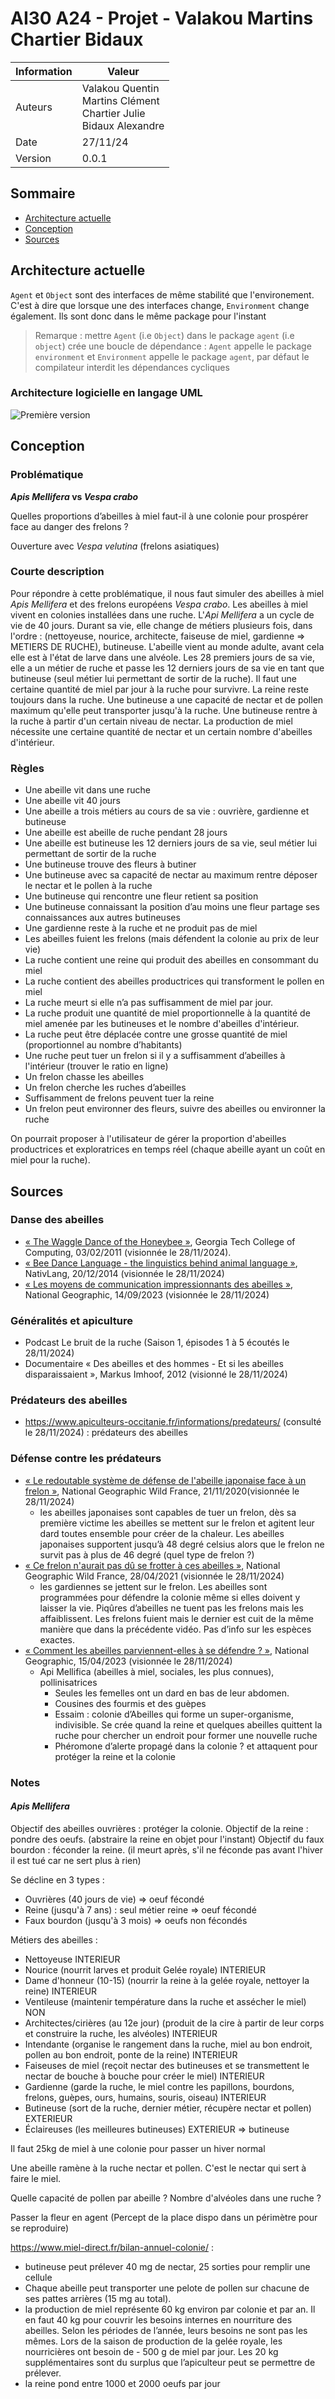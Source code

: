# AI30 A24 - Projet - Valakou Martins Chartier Bidaux

| Information | Valeur                                                                         |
| ----------- | ------------------------------------------------------------------------------ |
| Auteurs     | Valakou Quentin <br> Martins Clément <br> Chartier Julie <br> Bidaux Alexandre |
| Date        | 27/11/24                                                                       |
| Version     | 0.0.1                                                                          |

## Sommaire

- [Architecture actuelle](#architecture-actuelle)
- [Conception](#conception)
- [Sources](#sources)

## Architecture actuelle

`Agent` et `Object` sont des interfaces de même stabilité que l'environement. C'est à dire que lorsque une des interfaces change, `Environment` change également. Ils sont donc dans le même package pour l'instant

> Remarque : mettre `Agent` (i.e `Object`) dans le package `agent` (i.e `object`) crée une boucle de dépendance :
> `Agent` appelle le package `environment` et `Environment` appelle le package `agent`, par défaut le compilateur interdit les dépendances cycliques

### Architecture logicielle en langage UML

![Première version](/architecture/projet_uml.png "Architecture du projet en UML")

## Conception

### Problématique

**_Apis Mellifera_ vs _Vespa crabo_**

Quelles proportions d’abeilles à miel faut-il à une colonie pour prospérer face au danger des frelons ?

Ouverture avec _Vespa velutina_ (frelons asiatiques)

### Courte description

Pour répondre à cette problématique, il nous faut simuler des abeilles à miel _Apis Mellifera_ et des frelons européens _Vespa crabo_. Les abeilles à miel vivent en colonies installées dans une ruche.
L'_Api Mellifera_ a un cycle de vie de 40 jours. Durant sa vie, elle change de métiers plusieurs fois, dans l'ordre : (nettoyeuse, nourice, architecte, faiseuse de miel, gardienne => METIERS DE RUCHE), butineuse.
L'abeille vient au monde adulte, avant cela elle est à l'état de larve dans une alvéole.
Les 28 premiers jours de sa vie, elle a un métier de ruche et passe les 12 derniers jours de sa vie en tant que butineuse (seul métier lui permettant de sortir de la ruche).
Il faut une certaine quantité de miel par jour à la ruche pour survivre.
La reine reste toujours dans la ruche. Une butineuse a une capacité de nectar et de pollen maximum qu'elle peut transporter jusqu'à la ruche.
Une butineuse rentre à la ruche à partir d'un certain niveau de nectar.
La production de miel nécessite une certaine quantité de nectar et un certain nombre d'abeilles d'intérieur.

### Règles

- Une abeille vit dans une ruche
- Une abeille vit 40 jours
- Une abeille a trois métiers au cours de sa vie : ouvrière, gardienne et butineuse
- Une abeille est abeille de ruche pendant 28 jours
- Une abeille est butineuse les 12 derniers jours de sa vie, seul métier lui permettant de sortir de la ruche
- Une butineuse trouve des fleurs à butiner
- Une butineuse avec sa capacité de nectar au maximum rentre déposer le nectar et le pollen à la ruche
- Une butineuse qui rencontre une fleur retient sa position
- Une butineuse connaissant la position d’au moins une fleur partage ses connaissances aux autres butineuses
- Une gardienne reste à la ruche et ne produit pas de miel
- Les abeilles fuient les frelons (mais défendent la colonie au prix de leur vie)
- La ruche contient une reine qui produit des abeilles en consommant du miel
- La ruche contient des abeilles productrices qui transforment le pollen en miel
- La ruche meurt si elle n’a pas suffisamment de miel par jour.
- La ruche produit une quantité de miel proportionnelle à la quantité de miel amenée par les butineuses et le nombre d'abeilles d'intérieur.
- La ruche peut être déplacée contre une grosse quantité de miel (proportionnel au nombre d’habitants)
- Une ruche peut tuer un frelon si il y a suffisamment d’abeilles à l'intérieur (trouver le ratio en ligne)
- Un frelon chasse les abeilles
- Un frelon cherche les ruches d’abeilles
- Suffisamment de frelons peuvent tuer la reine
- Un frelon peut environner des fleurs, suivre des abeilles ou environner la ruche

On pourrait proposer à l'utilisateur de gérer la proportion d'abeilles productrices et exploratrices en temps réel (chaque abeille ayant un coût en miel pour la ruche).

## Sources

### Danse des abeilles

- [« The Waggle Dance of the Honeybee »](https://www.youtube.com/watch?v=bFDGPgXtK-U), Georgia Tech College of Computing, 03/02/2011 (visionnée le 28/11/2024).
- [« Bee Dance Language - the linguistics behind animal language »](https://www.youtube.com/watch?v=pb1lRI-YePU), NativLang, 20/12/2014 (visionnée le 28/11/2024)
- [« Les moyens de communication impressionnants des abeilles »](https://www.nationalgeographic.fr/video/animaux/les-moyens-de-communication-impressionnants-des-abeilles), National Geographic, 14/09/2023 (visionnée le 28/11/2024)

### Généralités et apiculture

- Podcast Le bruit de la ruche (Saison 1, épisodes 1 à 5 écoutés le 28/11/2024)
- Documentaire « Des abeilles et des hommes - Et si les abeilles disparaissaient », Markus Imhoof, 2012 (visionné le 28/11/2024)

### Prédateurs des abeilles

- https://www.apiculteurs-occitanie.fr/informations/predateurs/ (consulté le 28/11/2024) : prédateurs des abeilles

### Défense contre les prédateurs

- [« Le redoutable système de défense de l'abeille japonaise face à un frelon »](https://www.youtube.com/watch?v=bDHWv8_-f4U), National Geographic Wild France, 21/11/2020(visionnée le 28/11/2024)
  - les abeilles japonaises sont capables de tuer un frelon, dès sa première victime les abeilles se mettent sur le frelon et agitent leur dard toutes ensemble pour créer de la chaleur. Les abeilles japonaises supportent jusqu’à 48 degré celsius alors que le frelon ne survit pas à plus de 46 degré (quel type de frelon ?)
- [« Ce frelon n'aurait pas dû se frotter à ces abeilles »](https://www.youtube.com/watch?v=N_AO8XvAZgQ), National Geographic Wild France, 28/04/2021 (visionnée le 28/11/2024)
  - les gardiennes se jettent sur le frelon. Les abeilles sont programmées pour défendre la colonie même si elles doivent y laisser la vie. Piqûres d’abeilles ne tuent pas les frelons mais les affaiblissent. Les frelons fuient mais le dernier est cuit de la même manière que dans la précédente vidéo. Pas d’info sur les espèces exactes.
- [« Comment les abeilles parviennent-elles à se défendre ? »](https://www.nationalgeographic.fr/video/animaux/comment-les-abeilles-parviennent-elles-a-se-defendre), National Geographic, 15/04/2023 (visionnée le 28/11/2024)
  - Api Mellifica (abeilles à miel, sociales, les plus connues), pollinisatrices
    - Seules les femelles ont un dard en bas de leur abdomen.
    - Cousines des fourmis et des guèpes
    - Essaim : colonie d’Abeilles qui forme un super-organisme, indivisible. Se crée quand la reine et quelques abeilles quittent la ruche pour chercher un endroit pour former une nouvelle ruche
    - Phéromone d’alerte propagé dans la colonie ? et attaquent pour protéger la reine et la colonie

### Notes

#### _Apis Mellifera_

Objectif des abeilles ouvrières : protéger la colonie.
Objectif de la reine : pondre des oeufs. (abstraire la reine en objet pour l'instant)
Objectif du faux bourdon : féconder la reine. (il meurt après, s'il ne féconde pas avant l'hiver il est tué car ne sert plus à rien)

Se décline en 3 types :

- Ouvrières (40 jours de vie) => oeuf fécondé
- Reine (jusqu'à 7 ans) : seul métier reine => oeuf fécondé
- Faux bourdon (jusqu'à 3 mois) => oeufs non fécondés

Métiers des abeilles :

- Nettoyeuse INTERIEUR
- Nourice (nourrit larves et produit Gelée royale) INTERIEUR
- Dame d'honneur (10-15) (nourrir la reine à la gelée royale, nettoyer la reine) INTERIEUR
- Ventileuse (maintenir température dans la ruche et assécher le miel) NON
- Architectes/cirières (au 12e jour) (produit de la cire à partir de leur corps et construire la ruche, les alvéoles) INTERIEUR
- Intendante (organise le rangement dans la ruche, miel au bon endroit, pollen au bon endroit, ponte de la reine) INTERIEUR
- Faiseuses de miel (reçoit nectar des butineuses et se transmettent le nectar de bouche à bouche pour créer le miel) INTERIEUR
- Gardienne (garde la ruche, le miel contre les papillons, bourdons, frelons, guèpes, ours, humains, souris, oiseau) INTERIEUR
- Butineuse (sort de la ruche, dernier métier, récupère nectar et pollen) EXTERIEUR
- Éclaireuses (les meilleures butineuses) EXTERIEUR => butineuse

Il faut 25kg de miel à une colonie pour passer un hiver normal

Une abeille ramène à la ruche nectar et pollen. C'est le nectar qui sert à faire le miel.

Quelle capacité de pollen par abeille ?
Nombre d'alvéoles dans une ruche ?

Passer la fleur en agent (Percept de la place dispo dans un périmètre pour se reproduire)

https://www.miel-direct.fr/bilan-annuel-colonie/ :

- butineuse peut prélever 40 mg de nectar, 25 sorties pour remplir une cellule
- Chaque abeille peut transporter une pelote de pollen sur chacune de ses pattes arrières (15 mg au total).
- la production de miel représente 60 kg environ par colonie et par an. Il en faut 40 kg pour couvrir les besoins internes en nourriture des abeilles. Selon les périodes de l’année, leurs besoins ne sont pas les mêmes. Lors de la saison de production de la gelée royale, les nourricières ont besoin de - 500 g de miel par jour. Les 20 kg supplémentaires sont du surplus que l’apiculteur peut se permettre de prélever.
- la reine pond entre 1000 et 2000 oeufs par jour
